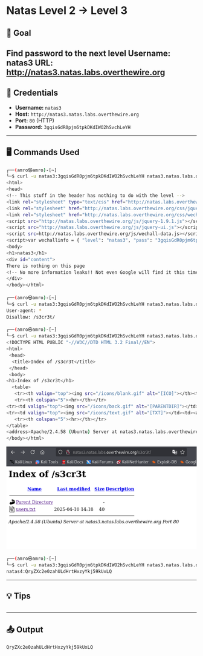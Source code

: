 # Natas Level 2 → Level 3 

## 🧠 Goal

Find password to the next level
Username: natas3
URL:      http://natas3.natas.labs.overthewire.org
---

## 🔐 Credentials

- **Username:** `natas3`  
- **Host:** `http://natas3.natas.labs.overthewire.org`   
- **Port:** `80` (HTTP)  
- **Password:** `3gqisGdR0pjm6tpkDKdIWO2hSvchLeYH` 

---

## 🖥️ Commands Used

```bash
┌──(amro㉿amro)-[~]
└─$ curl -u natas3:3gqisGdR0pjm6tpkDKdIWO2hSvchLeYH natas3.natas.labs.overthewire.org
<html>
<head>
<!-- This stuff in the header has nothing to do with the level -->
<link rel="stylesheet" type="text/css" href="http://natas.labs.overthewire.org/css/level.css">
<link rel="stylesheet" href="http://natas.labs.overthewire.org/css/jquery-ui.css" />
<link rel="stylesheet" href="http://natas.labs.overthewire.org/css/wechall.css" />
<script src="http://natas.labs.overthewire.org/js/jquery-1.9.1.js"></script>
<script src="http://natas.labs.overthewire.org/js/jquery-ui.js"></script>
<script src=http://natas.labs.overthewire.org/js/wechall-data.js></script><script src="http://natas.labs.overthewire.org/js/wechall.js"></script>
<script>var wechallinfo = { "level": "natas3", "pass": "3gqisGdR0pjm6tpkDKdIWO2hSvchLeYH" };</script></head>
<body>
<h1>natas3</h1>
<div id="content">
There is nothing on this page
<!-- No more information leaks!! Not even Google will find it this time... -->
</div>
</body></html>

┌──(amro㉿amro)-[~]
└─$ curl -u natas3:3gqisGdR0pjm6tpkDKdIWO2hSvchLeYH natas3.natas.labs.overthewire.org/robots.txt
User-agent: *
Disallow: /s3cr3t/

┌──(amro㉿amro)-[~]
└─$ curl -u natas3:3gqisGdR0pjm6tpkDKdIWO2hSvchLeYH natas3.natas.labs.overthewire.org/s3cr3t/
<!DOCTYPE HTML PUBLIC "-//W3C//DTD HTML 3.2 Final//EN">
<html>
 <head>
  <title>Index of /s3cr3t</title>
 </head>
 <body>
<h1>Index of /s3cr3t</h1>
  <table>
   <tr><th valign="top"><img src="/icons/blank.gif" alt="[ICO]"></th><th><a href="?C=N;O=D">Name</a></th><th><a href="?C=M;O=A">Last modified</a></th><th><a href="?C=S;O=A">Size</a></th><th><a href="?C=D;O=A">Description</a></th></tr>
   <tr><th colspan="5"><hr></th></tr>
<tr><td valign="top"><img src="/icons/back.gif" alt="[PARENTDIR]"></td><td><a href="/">Parent Directory</a></td><td>&nbsp;</td><td align="right">  - </td><td>&nbsp;</td></tr>
<tr><td valign="top"><img src="/icons/text.gif" alt="[TXT]"></td><td><a href="users.txt">users.txt</a></td><td align="right">2025-04-10 14:18  </td><td align="right"> 40 </td><td>&nbsp;</td></tr>
   <tr><th colspan="5"><hr></th></tr>
</table>
<address>Apache/2.4.58 (Ubuntu) Server at natas3.natas.labs.overthewire.org Port 80</address>
</body></html>
```

!["level 03"](./images/level_03.png)


```bash
┌──(amro㉿amro)-[~]
└─$ curl -u natas3:3gqisGdR0pjm6tpkDKdIWO2hSvchLeYH natas3.natas.labs.overthewire.org/s3cr3t/users.txt
natas4:QryZXc2e0zahULdHrtHxzyYkj59kUxLQ

```
___

## 💡 Tips
```bash

```
___

## 📤 Output
```bash
QryZXc2e0zahULdHrtHxzyYkj59kUxLQ
```
